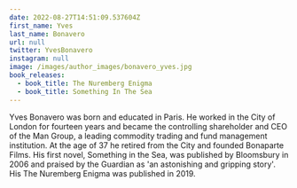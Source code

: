 ```yaml
---
date: 2022-08-27T14:51:09.537604Z
first_name: Yves
last_name: Bonavero
url: null
twitter: YvesBonavero
instagram: null
image: /images/author_images/bonavero_yves.jpg
book_releases:
  - book_title: The Nuremberg Enigma
  - book_title: Something In The Sea
---
```

Yves Bonavero was born and educated in Paris. He worked in the City of London for fourteen years and became the controlling shareholder and CEO of the Man Group, a leading commodity trading and fund management institution. At the age of 37 he retired from the City and founded Bonaparte Films. His first novel, Something in the Sea, was published by Bloomsbury in 2006 and praised by the Guardian as 'an astonishing and gripping story'. His The Nuremberg Enigma was published in 2019.